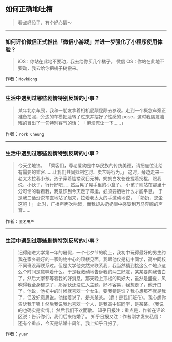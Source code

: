 ## 如何正确地吐槽

> 看点好段子，有个好心情～


 
---

### 如何评价微信正式推出「微信小游戏」并进一步强化了小程序使用体验？

> iOS：你站在此地不要动，我去给你买几个橘子。
> 微信 OS：你站在此地不要动，我去给你把橘子树搬来。


作者：`MovkDong`

---

### 生活中遇到过哪些剧情特别反转的小事？

> 某年北京车展，我和一朋友拿着相机屁颠屁颠去参观。走到一个概念车旁正准备拍照，旁边的车模把脸转了过来并摆好了性感的 pose，这时我朋友脑残的冒出了一句特别客气的话：
> 「麻烦您让一下……」


作者：`York Cheung`

---

### 生活中遇到过哪些剧情特别反转的小事？

> 今天坐地铁。
> 「乘客们，尊老爱幼是中华民族的传统美德，请把座位让给有需要的乘客……让我们共同抵制乞讨、卖艺等行为。」
> 这时，旁边走来一老太太拉着小孩。孩子穿着褴褛双目无神，奶奶白发苍苍握着拐棍，跟我说，小伙子，行行好吧……然后晃了晃手里的小盒子。
> 小孩子则站在那里十分可怜的看着我，我意识到今天走了霉运，必须要牺牲什么才能平息。
> 于是我二话没说笔直地站了起来，拉着老太太的手激动地说，
> 「奶奶，您坐这吧！」
> 此时，广播声再次响起，而我却从奶奶眼中感受到万马奔腾的声音……


作者：`匿名用户`

---

### 生活中遇到过哪些剧情特别反转的小事？

> 记得刚进大学第一年的暑假，一个七夕节的晚上，我初中玩得最好的男生约我在家乡最好的一家购物中心的顶楼见面。我跟他仅是初中同学，高中同校不同班没再联系过。但是大学他突然来联系我，我当然猜到挑这么个地点这么个时间是意味着什么。于是我激动地告诉我的两三好友，某某要向我告白了。然后大家都等着我的好消息。那天晚上顶楼的风好大，虽然是盛夏，风吹得我全身都凉了，那家伙还没进入主题，好不容易，我想走了，他开口了。他说，他初中的时候就喜欢一个女生，要我猜是谁？我心想那不就是我了，但没好意思说。他接着说了，是某某某。（靠！是我们班花）。我心想你告诉我干嘛！然后我说我也喜欢一个人，是我高中班同学，是某某。（我说的也确实是实情。）然后我们不欢而散。
> 知乎日报注：重点是，作者在评论区说：告诉你们，我们后来结婚了。
> 知乎日报又注：作者刚才发来私信：还有个重点，今天是结婚十周年，我上知乎日报了。 


作者：`yuer`
